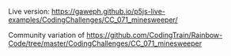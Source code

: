 Live version: https://gaweph.github.io/p5js-live-examples/CodingChallenges/CC_071_minesweeper/

Community variation of https://github.com/CodingTrain/Rainbow-Code/tree/master/CodingChallenges/CC_071_minesweeper